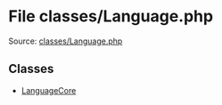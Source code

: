 File classes/Language.php
=========

Source: [classes/Language.php](https://github.com/PrestaShop/PrestaShop/blob/1.5.0.13/classes/Language.php)


Classes
-------

* [LanguageCore](class.LanguageCore.md)

